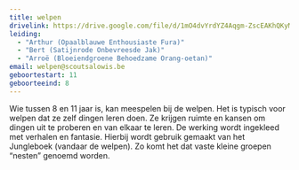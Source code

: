 ```yaml
---
title: welpen
drivelink: https://drive.google.com/file/d/1mO4dvYrdYZ4Aqgm-ZscEAKhQKyMxUHZu/preview
leiding:
  - "Arthur (Opaalblauwe Enthousiaste Fura)"
  - "Bert (Satijnrode Onbevreesde Jak)"
  - "Arroë (Bloeiendgroene Behoedzame Orang-oetan)"
email: welpen@scoutsalowis.be
geboortestart: 11
geboorteeind: 8
---
```


Wie tussen 8 en 11 jaar is, kan meespelen bij de welpen.
Het is typisch voor welpen dat ze zelf dingen leren doen.
Ze krijgen ruimte en kansen om dingen uit te proberen en van elkaar te leren.
De werking wordt ingekleed met verhalen en fantasie.
Hierbij wordt gebruik gemaakt van het Jungleboek (vandaar de welpen).
Zo komt het dat vaste kleine groepen “nesten” genoemd worden.
